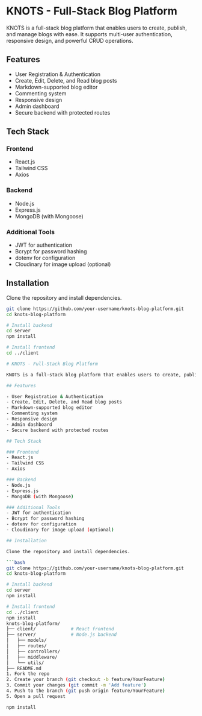 # KNOTS - Full-Stack Blog Platform

KNOTS is a full-stack blog platform that enables users to create, publish, and manage blogs with ease. It supports multi-user authentication, responsive design, and powerful CRUD operations.

## Features

- User Registration & Authentication
- Create, Edit, Delete, and Read blog posts
- Markdown-supported blog editor
- Commenting system
- Responsive design
- Admin dashboard
- Secure backend with protected routes

## Tech Stack

### Frontend
- React.js
- Tailwind CSS
- Axios

### Backend
- Node.js
- Express.js
- MongoDB (with Mongoose)

### Additional Tools
- JWT for authentication
- Bcrypt for password hashing
- dotenv for configuration
- Cloudinary for image upload (optional)

## Installation

Clone the repository and install dependencies.

```bash
git clone https://github.com/your-username/knots-blog-platform.git
cd knots-blog-platform

# Install backend
cd server
npm install

# Install frontend
cd ../client

# KNOTS - Full-Stack Blog Platform

KNOTS is a full-stack blog platform that enables users to create, publish, and manage blogs with ease. It supports multi-user authentication, responsive design, and powerful CRUD operations.

## Features

- User Registration & Authentication
- Create, Edit, Delete, and Read blog posts
- Markdown-supported blog editor
- Commenting system
- Responsive design
- Admin dashboard
- Secure backend with protected routes

## Tech Stack

### Frontend
- React.js
- Tailwind CSS
- Axios

### Backend
- Node.js
- Express.js
- MongoDB (with Mongoose)

### Additional Tools
- JWT for authentication
- Bcrypt for password hashing
- dotenv for configuration
- Cloudinary for image upload (optional)

## Installation

Clone the repository and install dependencies.

```bash
git clone https://github.com/your-username/knots-blog-platform.git
cd knots-blog-platform

# Install backend
cd server
npm install

# Install frontend
cd ../client
npm install
knots-blog-platform/
├── client/             # React frontend
├── server/             # Node.js backend
│   ├── models/
│   ├── routes/
│   ├── controllers/
│   ├── middleware/
│   └── utils/
├── README.md
1. Fork the repo
2. Create your branch (git checkout -b feature/YourFeature)
3. Commit your changes (git commit -m 'Add feature')
4. Push to the branch (git push origin feature/YourFeature)
5. Open a pull request

npm install

